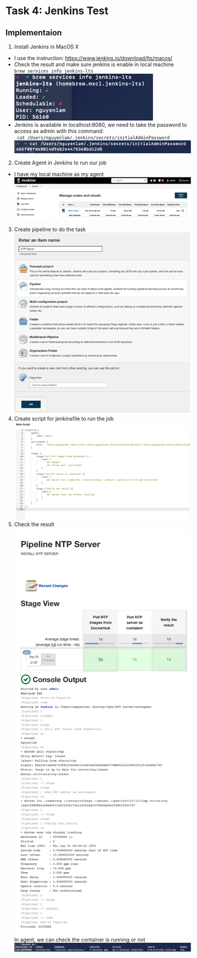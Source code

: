 # Task 4: Jenkins Test  

## Implementaion   
1. Install Jenkins in MacOS X     
- I use the instruction: https://www.jenkins.io/download/lts/macos/    
- Check the result and make sure jenkins is enable in local machine    
`brew services info jenkins-lts`    
![Result](./Screen%20Shot%202022-09-25%20at%2021.04.21.png)    
- Jenkins is available in localhost:8080, we need to take the password to access as admin with this command:     
` cat /Users/nguyenlam/.jenkins/secrets/initialAdminPassword`    
![Result](./Screen%20Shot%202022-09-25%20at%2021.06.21.png)    
2. Create Agent in Jenkins to run our job     
- I have my local machine as my agent     
![Result](./Screen%20Shot%202022-09-25%20at%2021.07.40.png)    
3. Create pipeline to do the task     
![Result](./Screen%20Shot%202022-09-25%20at%2021.09.16.png)    
4. Create script for jenkinsfile to run the job    
![Result](./Screen%20Shot%202022-09-25%20at%2021.58.36.png)    
5. Check the result     
![Result](./Screen%20Shot%202022-09-25%20at%2021.59.44.png)    
![Result](./Screen%20Shot%202022-09-25%20at%2022.00.10.png)    
In agent, we can check the container is running or not    
![Result](./Screen%20Shot%202022-09-25%20at%2022.01.06.png)      


